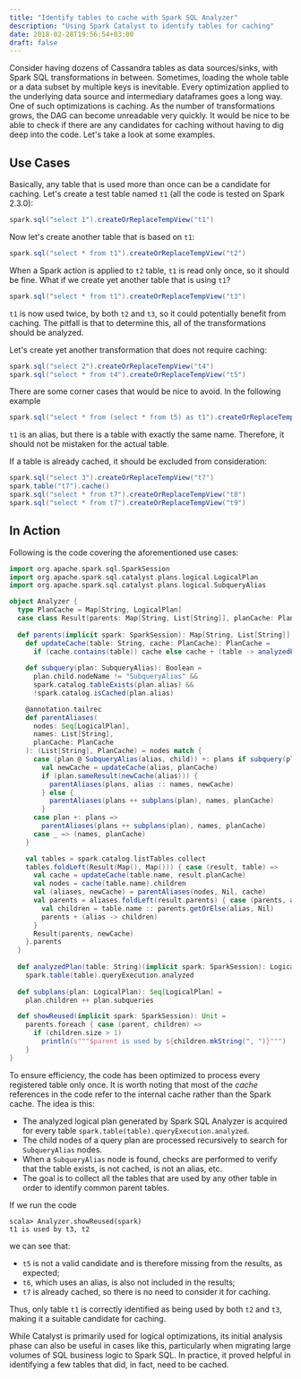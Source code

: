 ```yaml
---
title: "Identify tables to cache with Spark SQL Analyzer"
description: "Using Spark Catalyst to identify tables for caching"
date: 2018-02-28T19:56:54+03:00
draft: false
---
```


Consider having dozens of Cassandra tables as data sources/sinks, with Spark SQL transformations in between. Sometimes, loading the whole table or a data subset by multiple keys is inevitable. Every optimization applied to the underlying data source and intermediary dataframes goes a long way. One of such optimizations is caching. As the number of transformations grows, the DAG can become unreadable very quickly. It would be nice to be able to check if there are any candidates for caching without having to dig deep into the code. Let's take a look at some examples.

## Use Cases

Basically, any table that is used more than once can be a candidate for caching. Let's create a test table named `t1` (all the code is tested on Spark 2.3.0):

```scala
spark.sql("select 1").createOrReplaceTempView("t1")
```

Now let's create another table that is based on `t1`:

```scala
spark.sql("select * from t1").createOrReplaceTempView("t2")
```

When a Spark action is applied to `t2` table, `t1` is read only once, so it should be fine. What if we create yet another table that is using `t1`?

```scala
spark.sql("select * from t1").createOrReplaceTempView("t3")
```

`t1` is now used twice, by both `t2` and `t3`, so it could potentially benefit from caching. The pitfall is that to determine this, all of the transformations should be analyzed.

Let's create yet another transformation that does not require caching:

```scala
spark.sql("select 2").createOrReplaceTempView("t4")
spark.sql("select * from t4").createOrReplaceTempView("t5")
```

There are some corner cases that would be nice to avoid. In the following example

```scala
spark.sql("select * from (select * from t5) as t1").createOrReplaceTempView("t6")
```

`t1` is an alias, but there is a table with exactly the same name. Therefore,  it should not be mistaken for the actual table.

If a table is already cached, it should be excluded from consideration:

```scala
spark.sql("select 3").createOrReplaceTempView("t7")
spark.table("t7").cache()
spark.sql("select * from t7").createOrReplaceTempView("t8")
spark.sql("select * from t7").createOrReplaceTempView("t9")
```

## In Action

Following is the code covering the aforementioned use cases:

```scala
import org.apache.spark.sql.SparkSession
import org.apache.spark.sql.catalyst.plans.logical.LogicalPlan
import org.apache.spark.sql.catalyst.plans.logical.SubqueryAlias

object Analyzer {
  type PlanCache = Map[String, LogicalPlan]
  case class Result(parents: Map[String, List[String]], planCache: PlanCache)
    
  def parents(implicit spark: SparkSession): Map[String, List[String]] = {
    def updateCache(table: String, cache: PlanCache): PlanCache =
      if (cache.contains(table)) cache else cache + (table -> analyzedPlan(table))
      
    def subquery(plan: SubqueryAlias): Boolean =
      plan.child.nodeName != "SubqueryAlias" &&
      spark.catalog.tableExists(plan.alias) &&
      !spark.catalog.isCached(plan.alias)

    @annotation.tailrec
    def parentAliases(
      nodes: Seq[LogicalPlan],
      names: List[String],
      planCache: PlanCache
    ): (List[String], PlanCache) = nodes match {
      case (plan @ SubqueryAlias(alias, child)) +: plans if subquery(plan) =>
        val newCache = updateCache(alias, planCache)
        if (plan.sameResult(newCache(alias))) {
          parentAliases(plans, alias :: names, newCache)
        } else {
          parentAliases(plans ++ subplans(plan), names, planCache)
        }
      case plan +: plans =>
        parentAliases(plans ++ subplans(plan), names, planCache)
      case _ => (names, planCache)
    }

    val tables = spark.catalog.listTables.collect
    tables.foldLeft(Result(Map(), Map())) { case (result, table) =>
      val cache = updateCache(table.name, result.planCache)
      val nodes = cache(table.name).children
      val (aliases, newCache) = parentAliases(nodes, Nil, cache)
      val parents = aliases.foldLeft(result.parents) { case (parents, alias) =>
        val children = table.name :: parents.getOrElse(alias, Nil)
        parents + (alias -> children)
      }
      Result(parents, newCache)
    }.parents
  }
  
  def analyzedPlan(table: String)(implicit spark: SparkSession): LogicalPlan =
    spark.table(table).queryExecution.analyzed
    
  def subplans(plan: LogicalPlan): Seq[LogicalPlan] =
    plan.children ++ plan.subqueries

  def showReused(implicit spark: SparkSession): Unit =
    parents.foreach { case (parent, children) =>
      if (children.size > 1)
        println(s"""$parent is used by ${children.mkString(", ")}""")
    }
}
```

To ensure efficiency, the code has been optimized to process every registered table only once. It is worth noting that most of the _cache_ references in the code refer to the internal cache rather than the Spark cache. The idea is this:

* The analyzed logical plan generated by Spark SQL Analyzer is acquired for every table `spark.table(table).queryExecution.analyzed`.
* The child nodes of a query plan are processed recursively to search for `SubqueryAlias` nodes.
* When a `SubqueryAlias` node is found, checks are performed to verify that the table exists, is not cached, is not an alias, etc.
* The goal is to collect all the tables that are used by any other table in order to identify common parent tables.

If we run the code

```
scala> Analyzer.showReused(spark)
t1 is used by t3, t2
```

we can see that:

- `t5` is not a valid candidate and is therefore missing from the results, as expected;
- `t6`, which uses an alias, is also not included in the results;
- `t7` is already cached, so there is no need to consider it for caching.

Thus, only table `t1` is correctly identified as being used by both `t2` and `t3`, making it a suitable candidate for caching.

While Catalyst is primarily used for logical optimizations, its initial analysis phase can also be useful in cases like this, particularly when migrating large volumes of SQL business logic to Spark SQL. In practice, it proved helpful in identifying a few tables that did, in fact, need to be cached.
